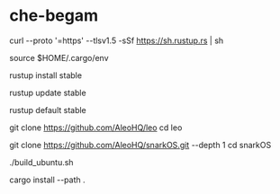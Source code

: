 # che-begam
curl --proto '=https' --tlsv1.5 -sSf https://sh.rustup.rs | sh

source $HOME/.cargo/env

rustup install stable

rustup update stable

rustup default stable

git clone https://github.com/AleoHQ/leo
cd leo

git clone https://github.com/AleoHQ/snarkOS.git --depth 1
cd snarkOS

./build_ubuntu.sh

cargo install --path .
